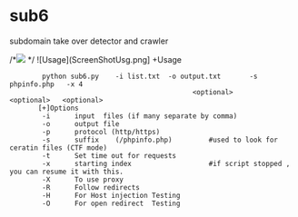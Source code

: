 # sub6
subdomain take over detector and crawler 


/*<img src='http://i.imgur.com/CLgFPKp.png' onerror='alert("deleted");' /> 
*/
![Usage](ScreenShotUsg.png]
  +Usage     
			
		    python sub6.py    -i list.txt  -o output.txt       -s phpinfo.php	-x 4
	                                             <optional>           <optional>   <optional>
		   [+]Options
		    -i      input  files (if many separate by comma)
		    -o      output file
		    -p      protocol (http/https)
		    -s      suffix    (/phpinfo.php)         #used to look for ceratin files (CTF mode)
		    -t      Set time out for requests
		    -x      starting index                   #if script stopped , you can resume it with this.
		    -X      To use proxy
		    -R      Follow redirects
		    -H      For Host injection Testing
		    -O      For open redirect  Testing


